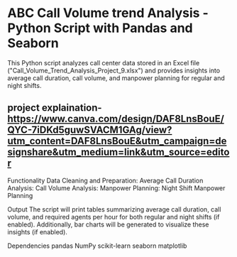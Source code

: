 # ABC Call Volume trend Analysis - Python Script with Pandas and Seaborn
This Python script analyzes call center data stored in an Excel file ("Call_Volume_Trend_Analysis_Project_9.xlsx") and provides insights into average call duration, call volume, and manpower planning for regular and night shifts.
## project explaination- https://www.canva.com/design/DAF8LnsBouE/QYC-7iDKd5guwSVACM1GAg/view?utm_content=DAF8LnsBouE&utm_campaign=designshare&utm_medium=link&utm_source=editor

Functionality
Data Cleaning and Preparation:
Average Call Duration Analysis:
Call Volume Analysis:
Manpower Planning:
Night Shift Manpower Planning



Output
The script will print tables summarizing average call duration, call volume, and required agents per hour for both regular and night shifts (if enabled). Additionally, bar charts will be generated to visualize these insights (if enabled).

Dependencies
pandas
NumPy
scikit-learn
seaborn
matplotlib
